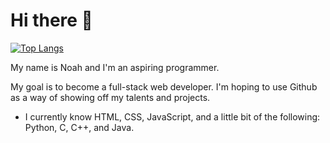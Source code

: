 # Hi there 👋

[![Top Langs](https://github-readme-stats.vercel.app/api/top-langs/?username=MinecraftXPert)](https://github.com/anuraghazra/github-readme-stats)

<!--
**MinecraftXpert/MinecraftXpert** is a ✨ _special_ ✨ repository because its `README.md` (this file) appears on your GitHub profile.

Here are some ideas to get you started:

- 🔭 I’m currently working on ...
- 🌱 I’m currently learning ...
- 👯 I’m looking to collaborate on ...
- 🤔 I’m looking for help with ...
- 💬 Ask me about ...
- 📫 How to reach me: ...
- 😄 Pronouns: ...
- ⚡ Fun fact: ...
-->

My name is Noah and I'm an aspiring programmer. 

My goal is to become a full-stack web developer. I'm hoping to use Github as a way of showing off my talents and projects.

- I currently know HTML, CSS, JavaScript, and a little bit of the following: Python, C, C++, and Java.
